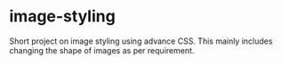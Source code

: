 # image-styling
Short project on image styling using advance CSS. This mainly includes changing the shape of images as per requirement.
